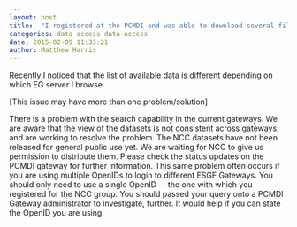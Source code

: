 ```yaml
---
layout: post
title:  "I registered at the PCMDI and was able to download several files?"
categories: data access data-access 
date: 2015-02-09 11:33:21
author: Matthew Harris
---
```


Recently I noticed that the list of available data is different depending on which EG server I browse

[This issue may have more than one problem/solution]

There is a problem with the search capability in the current gateways. We are aware that the view of the datasets is not consistent across gateways, and are working to resolve the problem. The NCC datasets have not been released for general public use yet. We are waiting for NCC to give us permission to distribute them. Please check the status updates on the PCMDI gateway for further information.
This same problem often occurs if you are using multiple OpenIDs to login to different ESGF Gateways. You should only need to use a single OpenID -- the one with which you registered for the NCC group. You should passed your query onto a PCMDI Gateway administrator to investigate, further. It would help if you can state the OpenID you are using.
